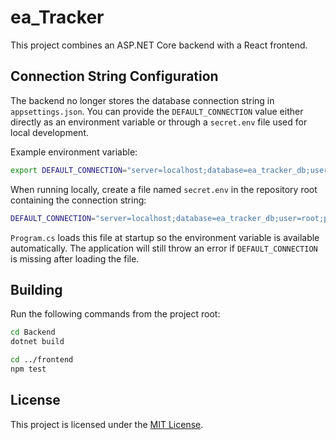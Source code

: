 # ea_Tracker

This project combines an ASP.NET Core backend with a React frontend.

## Connection String Configuration

The backend no longer stores the database connection string in `appsettings.json`.
You can provide the `DEFAULT_CONNECTION` value either directly as an environment
variable or through a `secret.env` file used for local development.

Example environment variable:

```bash
export DEFAULT_CONNECTION="server=localhost;database=ea_tracker_db;user=root;password=yourpassword;"
```

When running locally, create a file named `secret.env` in the repository root
containing the connection string:

```bash
DEFAULT_CONNECTION="server=localhost;database=ea_tracker_db;user=root;password=yourpassword;"
```

`Program.cs` loads this file at startup so the environment variable is available
automatically. The application will still throw an error if `DEFAULT_CONNECTION`
is missing after loading the file.

## Building

Run the following commands from the project root:

```bash
cd Backend
dotnet build
```

```bash
cd ../frontend
npm test
```

## License

This project is licensed under the [MIT License](LICENSE).

